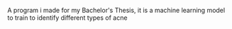A program i made for my Bachelor's Thesis, it is a machine learning model to train to identify different types of acne
